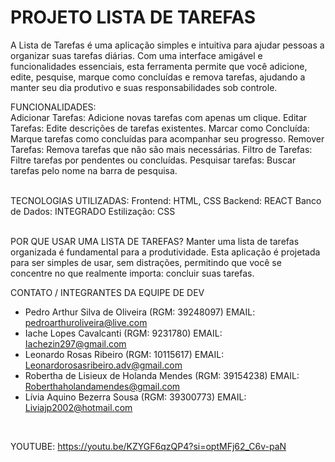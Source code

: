 # PROJETO LISTA DE TAREFAS


A Lista de Tarefas é uma aplicação simples e intuitiva para ajudar pessoas a organizar suas tarefas diárias. Com uma interface amigável e funcionalidades essenciais, esta ferramenta permite que você adicione, edite, pesquise, marque como concluídas e remova tarefas, ajudando a manter seu dia produtivo e suas responsabilidades sob controle.

FUNCIONALIDADES:
<br>
Adicionar Tarefas: Adicione novas tarefas com apenas um clique.
Editar Tarefas: Edite descrições de tarefas existentes.
Marcar como Concluída: Marque tarefas como concluídas para acompanhar seu progresso.
Remover Tarefas: Remova tarefas que não são mais necessárias.
Filtro de Tarefas: Filtre tarefas por pendentes ou concluídas.
Pesquisar tarefas: Buscar tarefas pelo nome na barra de pesquisa.

<br>
TECNOLOGIAS UTILIZADAS:
Frontend: HTML, CSS
Backend: REACT
Banco de Dados: INTEGRADO
Estilização: CSS 
<br>
<br>

POR QUE USAR UMA LISTA DE TAREFAS?
Manter uma lista de tarefas organizada é fundamental para a produtividade. Esta aplicação é projetada para ser simples de usar, sem distrações, permitindo que você se concentre no que realmente importa: concluir suas tarefas.

CONTATO / INTEGRANTES DA EQUIPE DE DEV
- Pedro Arthur Silva de Oliveira (RGM: 39248097) EMAIL: pedroarthuroliveira@live.com
- Iache Lopes Cavalcanti (RGM: 9231780) EMAIL: Iachezin297@gmail.com
- Leonardo Rosas Ribeiro (RGM: 10115617) EMAIL: Leonardorosasribeiro.adv@gmail.com
- Robertha de Lisieux de Holanda Mendes (RGM: 39154238) EMAIL: Roberthaholandamendes@gmail.com
- Lívia Aquino Bezerra Sousa (RGM: 39300773) EMAIL: Liviajp2002@hotmail.com
<br>

YOUTUBE:
https://youtu.be/KZYGF6qzQP4?si=optMFj62_C6v-paN
